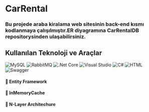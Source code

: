 # CarRental
### Bu projede araba kiralama web sitesinin back-end kısmı kodlanmaya çalışılmıştır.ER diyagramına CarRentalDB repositorysinden ulaşabilirsiniz.

## Kullanılan Teknoloji ve Araçlar
![MySQL](https://img.shields.io/badge/MySQL-005C84?style=for-the-badge&logo=mysql&logoColor=white) ![RabbitMQ](https://img.shields.io/badge/rabbitmq-%23FF6600.svg?&style=for-the-badge&logo=rabbitmq&logoColor=white) ![.Net Core](https://img.shields.io/badge/.NET-512BD4?style=for-the-badge&logo=dotnet&logoColor=white)
![Visual Studio](https://img.shields.io/badge/Visual_Studio-5C2D91?style=for-the-badge&logo=visual%20studio&logoColor=white) ![C#](https://img.shields.io/badge/C%23-239120?style=for-the-badge&logo=c-sharp&logoColor=white) ![HTML](https://img.shields.io/badge/HTML5-E34F26?style=for-the-badge&logo=html5&logoColor=white) ![Swagger](https://img.shields.io/badge/-Swagger-%23Clojure?style=for-the-badge&logo=swagger&logoColor=white)

#### :pushpin: Entity Framework 
#### :pushpin: InMemoryCache
#### :pushpin: N-Layer Architechure
